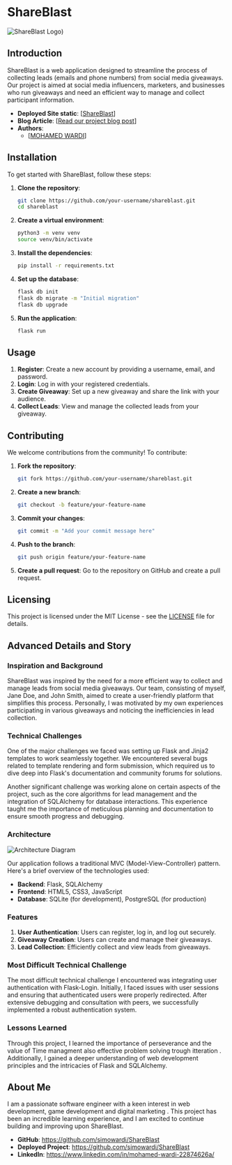 # ShareBlast

![ShareBlast Logo](https://files.catbox.moe/fcj982.png)) <!-- Make sure to replace with the actual path to your screenshot -->

## Introduction

ShareBlast is a web application designed to streamline the process of collecting leads (emails and phone numbers) from social media giveaways. Our project is aimed at social media influencers, marketers, and businesses who run giveaways and need an efficient way to manage and collect participant information.

- **Deployed Site static**: [[ShareBlast](https://simowardi.github.io/shareblast.github.io/)]
- **Blog Article**: [[Read our project blog post](https://www.linkedin.com/pulse/shareblast-create-exciting-giveaways-minutes-mohamed-wardi-ir9we/?trackingId=fmX37TcsR9m6%2FMOvtfVvIQ%3D%3D)]
- **Authors**: 
  - [[MOHAMED WARDI](https://www.linkedin.com/in/mohamed-wardi-22874626a/)]


## Installation

To get started with ShareBlast, follow these steps:

1. **Clone the repository**:
    ```bash
    git clone https://github.com/your-username/shareblast.git
    cd shareblast
    ```

2. **Create a virtual environment**:
    ```bash
    python3 -m venv venv
    source venv/bin/activate
    ```

3. **Install the dependencies**:
    ```bash
    pip install -r requirements.txt
    ```

4. **Set up the database**:
    ```bash
    flask db init
    flask db migrate -m "Initial migration"
    flask db upgrade
    ```

5. **Run the application**:
    ```bash
    flask run
    ```

## Usage

1. **Register**: Create a new account by providing a username, email, and password.
2. **Login**: Log in with your registered credentials.
3. **Create Giveaway**: Set up a new giveaway and share the link with your audience.
4. **Collect Leads**: View and manage the collected leads from your giveaway.

## Contributing

We welcome contributions from the community! To contribute:

1. **Fork the repository**:
    ```bash
    git fork https://github.com/your-username/shareblast.git
    ```

2. **Create a new branch**:
    ```bash
    git checkout -b feature/your-feature-name
    ```

3. **Commit your changes**:
    ```bash
    git commit -m "Add your commit message here"
    ```

4. **Push to the branch**:
    ```bash
    git push origin feature/your-feature-name
    ```

5. **Create a pull request**: Go to the repository on GitHub and create a pull request.


## Licensing

This project is licensed under the MIT License - see the [LICENSE](LICENSE) file for details.

## Advanced Details and Story

### Inspiration and Background

ShareBlast was inspired by the need for a more efficient way to collect and manage leads from social media giveaways. Our team, consisting of myself, Jane Doe, and John Smith, aimed to create a user-friendly platform that simplifies this process. Personally, I was motivated by my own experiences participating in various giveaways and noticing the inefficiencies in lead collection.

### Technical Challenges

One of the major challenges we faced was setting up Flask and Jinja2 templates to work seamlessly together. We encountered several bugs related to template rendering and form submission, which required us to dive deep into Flask's documentation and community forums for solutions.

Another significant challenge was working alone on certain aspects of the project, such as the core algorithms for lead management and the integration of SQLAlchemy for database interactions. This experience taught me the importance of meticulous planning and documentation to ensure smooth progress and debugging.

### Architecture

![Architecture Diagram](https://files.catbox.moe/gqgbey.png) <!-- Make sure to replace with the actual path to your architecture diagram -->

Our application follows a traditional MVC (Model-View-Controller) pattern. Here's a brief overview of the technologies used:

- **Backend**: Flask, SQLAlchemy
- **Frontend**: HTML5, CSS3, JavaScript
- **Database**: SQLite (for development), PostgreSQL (for production)

### Features

1. **User Authentication**: Users can register, log in, and log out securely.
2. **Giveaway Creation**: Users can create and manage their giveaways.
3. **Lead Collection**: Efficiently collect and view leads from giveaways.

### Most Difficult Technical Challenge

The most difficult technical challenge I encountered was integrating user authentication with Flask-Login. Initially, I faced issues with user sessions and ensuring that authenticated users were properly redirected. After extensive debugging and consultation with peers, we successfully implemented a robust authentication system.

### Lessons Learned

Through this project, I learned the importance of perseverance and the value of Time managment also effective problem solving trough itteration .
Additionally, I gained a deeper understanding of web development principles and the intricacies of Flask and SQLAlchemy.

## About Me

I am a passionate software engineer with a keen interest in web development, game development and digital marketing . This project has been an incredible learning experience, and I am excited to continue building and improving upon ShareBlast. 

- **GitHub**: https://github.com/simowardi/ShareBlast
- **Deployed Project**: https://github.com/simowardi/ShareBlast
- **LinkedIn**: https://www.linkedin.com/in/mohamed-wardi-22874626a/
